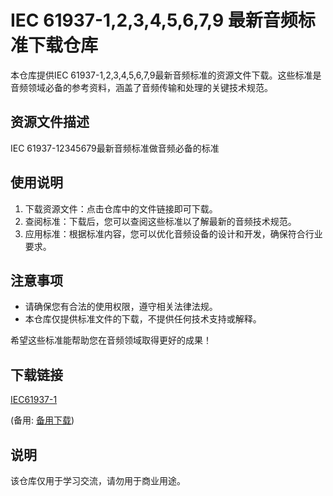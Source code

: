 # IEC 61937-1,2,3,4,5,6,7,9 最新音频标准下载仓库

本仓库提供IEC 61937-1,2,3,4,5,6,7,9最新音频标准的资源文件下载。这些标准是音频领域必备的参考资料，涵盖了音频传输和处理的关键技术规范。

## 资源文件描述

IEC 61937-12345679最新音频标准做音频必备的标准

## 使用说明

1. 下载资源文件：点击仓库中的文件链接即可下载。
2. 查阅标准：下载后，您可以查阅这些标准以了解最新的音频技术规范。
3. 应用标准：根据标准内容，您可以优化音频设备的设计和开发，确保符合行业要求。

## 注意事项

- 请确保您有合法的使用权限，遵守相关法律法规。
- 本仓库仅提供标准文件的下载，不提供任何技术支持或解释。

希望这些标准能帮助您在音频领域取得更好的成果！

## 下载链接
[IEC61937-1](https://pan.quark.cn/s/6baa6d175856) 

(备用: [备用下载](https://pan.baidu.com/s/1U05vQ1zrB1kdjxrJOlf1bw?pwd=1234))

## 说明

该仓库仅用于学习交流，请勿用于商业用途。
